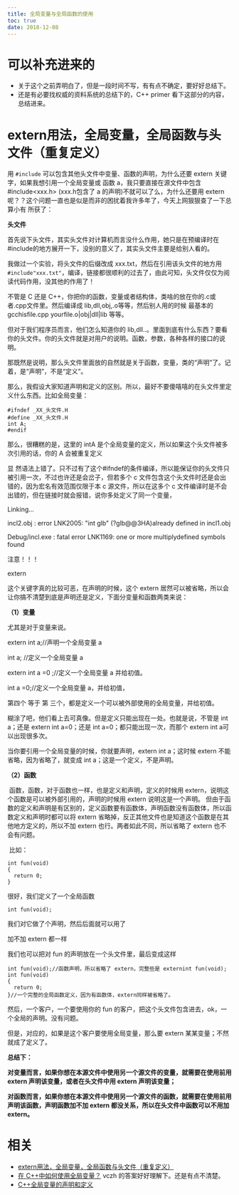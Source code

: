 ```yaml
---
title: 全局变量与全局函数的使用
toc: true
date: 2018-12-08
---
```

# 可以补充进来的

- 关于这个之前弄明白了，但是一段时间不写，有有点不确定，要好好总结下。
- 还是有必要找权威的资料系统的总结下的，C++ primer 看下这部分的内容，总结进来。


# extern用法，全局变量，全局函数与头文件（重复定义）



用 `#include` 可以包含其他头文件中变量、函数的声明，为什么还要 extern 关键字，如果我想引用一个全局变量或 函数 a，我只要直接在源文件中包含#include<xxx.h> (xxx.h包含了 a 的声明)不就可以了么，为什么还要用 extern 呢？？这个问题一直也是似是而非的困扰着我许多年了，今天上网狠狠查了一下总算小有 所获了：

**头文件**

首先说下头文件，其实头文件对计算机而言没什么作用，她只是在预编译时在#include的地方展开一下，没别的意义了，其实头文件主要是给别人看的。

我做过一个实验，将头文件的后缀改成 xxx.txt，然后在引用该头文件的地方用 `#include"xxx.txt"`，编译，链接都很顺利的过去了，由此可知，头文件仅仅为阅读代码作用，没其他的作用了！

不管是 C 还是 C++，你把你的函数，变量或者结构体，类啥的放在你的.c或者.cpp文件里。然后编译成 lib,dll,obj,.o等等，然后别人用的时候 最基本的 gcchisfile.cpp yourfile.o|obj|dll|lib 等等。

但对于我们程序员而言，他们怎么知道你的 lib,dll..。里面到底有什么东西？要看你的头文件。你的头文件就是对用户的说明。函数，参数，各种各样的接口的说明。

​    那既然是说明，那么头文件里面放的自然就是关于函数，变量，类的“声明”了。记着，是“声明”，不是“定义”。

那么，我假设大家知道声明和定义的区别。所以，最好不要傻嘻嘻的在头文件里定义什么东西。比如全局变量：


```
#ifndef _XX_头文件.H
#define _XX_头文件.H
int A;
#endif
```


那么，很糟糕的是，这里的 intA 是个全局变量的定义，所以如果这个头文件被多次引用的话，你的 A 会被重复定义

显 然语法上错了。只不过有了这个#ifndef的条件编译，所以能保证你的头文件只被引用一次，不过也许还是会岔子，但若多个 c 文件包含这个头文件时还是会出错的，因为宏名有效范围仅限于本 c 源文件，所以在这多个 c 文件编译时是不会出错的，但在链接时就会报错，说你多处定义了同一个变量，

Linking...

incl2.obj : error LNK2005: "int glb" (?glb@@3HA)already defined in incl1.obj

Debug/incl.exe : fatal error LNK1169: one or more multiplydefined symbols found

注意！！！

extern

这个关键字真的比较可恶，在声明的时候，这个 extern 居然可以被省略，所以会让你搞不清楚到底是声明还是定义，下面分变量和函数两类来说：

**（1）变量**

尤其是对于变量来说。

extern int a;//声明一个全局变量 a

int a; //定义一个全局变量 a



extern int a =0 ;//定义一个全局变量 a 并给初值。

int a =0;//定义一个全局变量 a，并给初值，



第四个 等于 第 三个，都是定义一个可以被外部使用的全局变量，并给初值。

糊涂了吧，他们看上去可真像。但是定义只能出现在一处。也就是说，不管是 int a；还是 extern int a=0；还是 int a=0；都只能出现一次，而那个 extern int a可以出现很多次。

当你要引用一个全局变量的时候，你就要声明，extern int a；这时候 extern 不能省略，因为省略了，就变成 int a；这是一个定义，不是声明。

**（2）函数**

​     函数，函数，对于函数也一样，也是定义和声明，定义的时候用 extern，说明这个函数是可以被外部引用的，声明的时候用 extern 说明这是一个声明。 但由于函数的定义和声明是有区别的，定义函数要有函数体，声明函数没有函数体，所以函数定义和声明时都可以将 extern 省略掉，反正其他文件也是知道这个函数是在其他地方定义的，所以不加 extern 也行。两者如此不同，所以省略了 extern 也不会有问题。

​    比如：


```
int fun(void)
{
  return 0;
}
```


很好，我们定义了一个全局函数


```
int fun(void);
```
我们对它做了个声明，然后后面就可以用了

加不加 extern 都一样

我们也可以把对 fun 的声明放在一个头文件里，最后变成这样


```
int fun(void);//函数声明，所以省略了 extern，完整些是 externint fun(void);
int fun(void)
{
  return 0;
}//一个完整的全局函数定义，因为有函数体，extern同样被省略了。
```
然后，一个客户，一个要使用你的 fun 的客户，把这个头文件包含进去，ok，一个全局的声明。没有问题。

但是，对应的，如果是这个客户要使用全局变量，那么要 extern 某某变量；不然就成了定义了。

**总结下：**

**对变量而言，如果你想在本源文件中使用另一个源文件的变量，就需要在使用前用 extern 声明该变量，或者在头文件中用 extern 声明该变量；**

**对函数而言，如果你想在本源文件中使用另一个源文件的函数，就需要在使用前用声明该函数，声明函数加不加 extern 都没关系，所以在头文件中函数可以不用加 extern。**



# 相关

- [extern用法，全局变量，全局函数与头文件（重复定义）](https://blog.csdn.net/yexiaozi_007/article/details/8128212)
- [在 C++中如何使用全局变量？](https://www.zhihu.com/question/24389589) vczh 的答案好好理解下。还是有点不清楚。
- [C++全局变量的声明和定义](https://blog.csdn.net/candyliuxj/article/details/7853938)
